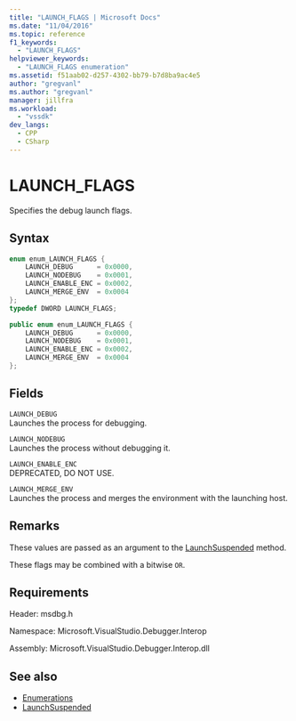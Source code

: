 ```yaml
---
title: "LAUNCH_FLAGS | Microsoft Docs"
ms.date: "11/04/2016"
ms.topic: reference
f1_keywords:
  - "LAUNCH_FLAGS"
helpviewer_keywords:
  - "LAUNCH_FLAGS enumeration"
ms.assetid: f51aab02-d257-4302-bb79-b7d8ba9ac4e5
author: "gregvanl"
ms.author: "gregvanl"
manager: jillfra
ms.workload:
  - "vssdk"
dev_langs:
  - CPP
  - CSharp
---
```

# LAUNCH_FLAGS
Specifies the debug launch flags.

## Syntax

```cpp
enum enum_LAUNCH_FLAGS {
    LAUNCH_DEBUG      = 0x0000,
    LAUNCH_NODEBUG    = 0x0001,
    LAUNCH_ENABLE_ENC = 0x0002,
    LAUNCH_MERGE_ENV  = 0x0004
};
typedef DWORD LAUNCH_FLAGS;
```

```csharp
public enum enum_LAUNCH_FLAGS {
    LAUNCH_DEBUG      = 0x0000,
    LAUNCH_NODEBUG    = 0x0001,
    LAUNCH_ENABLE_ENC = 0x0002,
    LAUNCH_MERGE_ENV  = 0x0004
};
```

## Fields
`LAUNCH_DEBUG`\
Launches the process for debugging.

`LAUNCH_NODEBUG`\
Launches the process without debugging it.

`LAUNCH_ENABLE_ENC`\
DEPRECATED, DO NOT USE.

`LAUNCH_MERGE_ENV`\
Launches the process and merges the environment with the launching host.

## Remarks
These values are passed as an argument to the [LaunchSuspended](../../../extensibility/debugger/reference/idebugenginelaunch2-launchsuspended.md) method.

These flags may be combined with a bitwise `OR`.

## Requirements
Header: msdbg.h

Namespace: Microsoft.VisualStudio.Debugger.Interop

Assembly: Microsoft.VisualStudio.Debugger.Interop.dll

## See also
- [Enumerations](../../../extensibility/debugger/reference/enumerations-visual-studio-debugging.md)
- [LaunchSuspended](../../../extensibility/debugger/reference/idebugenginelaunch2-launchsuspended.md)
